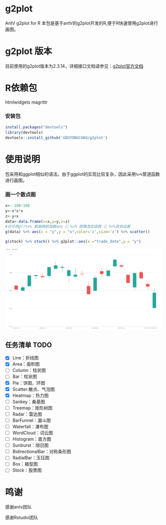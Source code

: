 # g2plot

AntV g2plot for R 本包是基于antV的g2plot开发的R,便于R快速使用g2plot进行画图。

# g2plot 版本

目前使用的g2plot版本为2.3.14，详细接口文档请参见：[g2plot官方文档](https://g2plot.antv.vision/zh/docs/manual/introduction)    

# R依赖包

htmlwidgets magrittr

### 安装包

``` r
install.packages("devtools")
library(devtools)
devtools::install_github('GOUYONGCHAO/g2plot')
```

# 使用说明

包采用和ggplot相似的语法。由于ggplot的实现比较复杂，因此采用`%>%`管道函数进行画图。

### 画一个散点图

``` r
x<--100:100
y<-x*x*x
z<-y+x
data<-data.frame(x=x,y=y,z=z)
#也可用g()%>% 数据映射函数aes（）%>% 图像类型函数（）%>%其他设置
g(data) %>% aes(x = "y",y = "x",color='z',size='z') %>% scatter()
```
```r
g(stock) %>% stock() %>% g2plot::aes(x ="trade_date",y = "y")
```
![image](https://github.com/GOUYONGCHAO/g2plot/blob/master/public/image/stock.png)

## 任务清单 TODO
- [x] Line：折线图
- [x] Area：面积图
- [ ] Column：柱状图
- [ ] Bar：柱状图
- [x] Pie：饼图、环图
- [x] Scatter:散点、气泡图
- [x] Heatmap：热力图
- [ ] Sankey：桑基图
- [ ] Treemap：矩形树图
- [ ] Radar：雷达图
- [ ] BarFunnel：漏斗图
- [ ] Waterfall：瀑布图
- [ ] WordCloud：词云图
- [ ] Histogram：直方图
- [ ] Sunburst：旭日图
- [ ] BidirectionalBar：对称条形图
- [ ] RadialBar：玉珏图
- [ ] Box：箱型图
- [ ] Stock：股票图

# 鸣谢

感谢antv团队

感谢Rstudio团队

